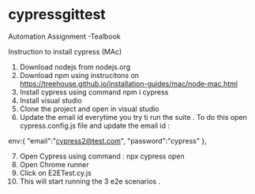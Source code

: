 # cypressgittest
Automation Assignment -Tealbook


Instruction to install cypress (MAc)

1. Download nodejs from nodejs.org
2. Download npm using instrucitons on https://treehouse.github.io/installation-guides/mac/node-mac.html
3. Install cypress using command npm i cypress
4. Install visual studio
5. Clone the project and open in visual studio
6. Update the email id everytime you try ti run the suite . To do this open cypress.config.js file and update the email id : 

env:{
    "email":"cypress2@test.com",
    "password":"cypress"
  },
  
7. Open Cypress using command : npx cypress open
8. Open Chrome runner
9. Click on E2ETest.cy.js
10. This will start running the 3 e2e scenarios . 

